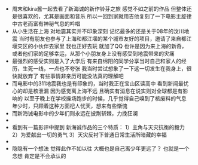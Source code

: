 - 周末和kira酱一起去看了新海诚的新作铃芽之旅 感觉不如之前的作品 但整体还是很喜欢的，尤其是画面和音乐 所以一回到家就用吉他复刻了一下电影主旋律中古老而富有神秘气息的吟唱  
- 从小生活在上海 对地震其实并不印象深刻 记忆最多的还是关于08年的汶川地震 当时有朋友也参与了上海和都江堰的某个城市友好的项目，邀请了来自都江堰灾区的小伙伴去家里 我也正好去玩 就加了QQ 也许是因为来上海的新奇，或者他们家的足够幸运，从那个小朋友身上没有感受到地震带来的灾痛  
- 最强烈的感受实则是入了大学后 有来自绵阳的同学分享当时自己和家人的经历，生死一线，一点也不夸张 我当时尝试想象了一下这一切发生在我身上，很快就放弃了 有些事情非亲历可能没法真的理解吧  
- 而电影中的311地震我也是有印象的，当时我正在宝山区读高中 看到新闻最忧心的却是核泄漏 因为感觉离上海不远 且确实有消息在说实则对全球都是有影响的 以至于晚上在学校操场跑步的时候，几乎觉得自己嗅到了核废料的气息 年少时，只顾着这种方面杞人忧天，想来有些惭愧  
- 而新海诚电影中的少年们则永远在披荆斩棘，力挽狂澜  
-  
- 看到有一篇影评中提到 新海诚作品的三个特质： 1）主角与天灾抗衡的毅力 2）为爱献出一切的勇气 3）天灾反衬下普通日常生活所暗藏的幸福  
-  
- 隐隐有一个想法 觉得此作不如以往 大概也是自己离少年更远了？ 也就是一个念想 肯定是不会承认的  